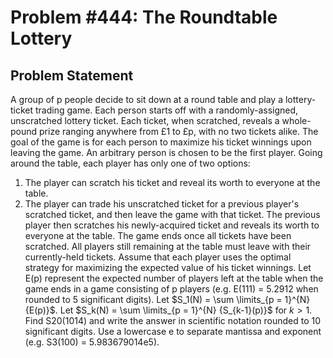 # Problem #444: The Roundtable Lottery 

## Problem Statement 

A group of p people decide to sit down at a round table and play a lottery-ticket trading game. Each person starts off with a randomly-assigned, unscratched lottery ticket. Each ticket, when scratched, reveals a whole-pound prize ranging anywhere from £1 to £p, with no two tickets alike. The goal of the game is for each person to maximize his ticket winnings upon leaving the game.
An arbitrary person is chosen to be the first player. Going around the table, each player has only one of two options:
1. The player can scratch his ticket and reveal its worth to everyone at the table.
2. The player can trade his unscratched ticket for a previous player's scratched ticket, and then leave the game with that ticket. The previous player then scratches his newly-acquired ticket and reveals its worth to everyone at the table.
The game ends once all tickets have been scratched. All players still remaining at the table must leave with their currently-held tickets.
Assume that each player uses the optimal strategy for maximizing the expected value of his ticket winnings. 
Let E(p) represent the expected number of players left at the table when the game ends in a game consisting of p players (e.g. E(111) = 5.2912 when rounded to 5 significant digits).
Let $S_1(N) = \sum \limits_{p = 1}^{N} {E(p)}$.
Let $S_k(N) = \sum \limits_{p = 1}^{N} {S_{k-1}(p)}$ for $k \gt 1$.
Find S20(1014) and write the answer in scientific notation rounded to 10 significant digits. Use a lowercase e to separate mantissa and exponent (e.g. S3(100) = 5.983679014e5).

